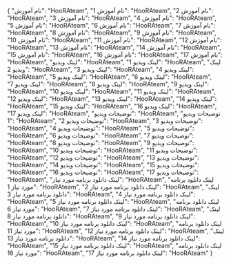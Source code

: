 {
  "نام آموزش": "HooRAteam",
  "نام آموزش 1": "HooRAteam",
  "نام آموزش 2": "HooRAteam",
  "نام آموزش 3": "HooRAteam",
  "نام آموزش 4": "HooRAteam",
  "نام آموزش 5": "HooRAteam",
  "نام آموزش 6": "HooRAteam",
  "نام آموزش 7": "HooRAteam",
  "نام آموزش 8": "HooRAteam",
  "نام آموزش 9": "HooRAteam",
  "نام آموزش 10": "HooRAteam",
  "نام آموزش 11": "HooRAteam",
  "نام آموزش 12": "HooRAteam",
  "نام آموزش 13": "HooRAteam",
  "نام آموزش 14": "HooRAteam",
  "نام آموزش 15": "HooRAteam",
  "نام آموزش 16": "HooRAteam",
  "نام آموزش 17": "HooRAteam",
  "لینک ویدیو": "HooRAteam",
  "لینک ویدیو 1": "HooRAteam",
  "لینک ویدیو 2": "HooRAteam",
  "لینک ویدیو 3": "HooRAteam",
  "لینک ویدیو 4": "HooRAteam",
  "لینک ویدیو 5": "HooRAteam",
  "لینک ویدیو 6": "HooRAteam",
  "لینک ویدیو 7": "HooRAteam",
  "لینک ویدیو 8": "HooRAteam",
  "لینک ویدیو 9": "HooRAteam",
  "لینک ویدیو 10": "HooRAteam",
  "لینک ویدیو 11": "HooRAteam",
  "لینک ویدیو 12": "HooRAteam",
  "لینک ویدیو 13": "HooRAteam",
  "لینک ویدیو 14": "HooRAteam",
  "لینک ویدیو 15": "HooRAteam",
  "لینک ویدیو 16": "HooRAteam",
  "لینک ویدیو 17": "HooRAteam",
  "توضیحات ویدیو": "HooRAteam",
  "توضیحات ویدیو 1": "HooRAteam",
  "توضیحات ویدیو 2": "HooRAteam",
  "توضیحات ویدیو 3": "HooRAteam",
  "توضیحات ویدیو 4": "HooRAteam",
  "توضیحات ویدیو 5": "HooRAteam",
  "توضیحات ویدیو 6": "HooRAteam",
  "توضیحات ویدیو 7": "HooRAteam",
  "توضیحات ویدیو 8": "HooRAteam",
  "توضیحات ویدیو 9": "HooRAteam",
  "توضیحات ویدیو 10": "HooRAteam",
  "توضیحات ویدیو 11": "HooRAteam",
  "توضیحات ویدیو 12": "HooRAteam",
  "توضیحات ویدیو 13": "HooRAteam",
  "توضیحات ویدیو 14": "HooRAteam",
  "توضیحات ویدیو 15": "HooRAteam",
  "توضیحات ویدیو 16": "HooRAteam",
  "توضیحات ویدیو 17": "HooRAteam",
  "لینک دانلود برنامه مورد نیاز": "HooRAteam",
  "لینک دانلود برنامه مورد نیاز 1": "HooRAteam",
  "لینک دانلود برنامه مورد نیاز 2": "HooRAteam",
  "لینک دانلود برنامه مورد نیاز 3": "HooRAteam",
  "لینک دانلود برنامه مورد نیاز 4": "HooRAteam",
  "لینک دانلود برنامه مورد نیاز 5": "HooRAteam",
  "لینک دانلود برنامه مورد نیاز 6": "HooRAteam",
  "لینک دانلود برنامه مورد نیاز 7": "HooRAteam",
  "لینک دانلود برنامه مورد نیاز 8": "HooRAteam",
  "لینک دانلود برنامه مورد نیاز 9": "HooRAteam",
  "لینک دانلود برنامه مورد نیاز 10": "HooRAteam",
  "لینک دانلود برنامه مورد نیاز 11": "HooRAteam",
  "لینک دانلود برنامه مورد نیاز 12": "HooRAteam",
  "لینک دانلود برنامه مورد نیاز 13": "HooRAteam",
  "لینک دانلود برنامه مورد نیاز 14": "HooRAteam",
  "لینک دانلود برنامه مورد نیاز 15": "HooRAteam",
  "لینک دانلود برنامه مورد نیاز 16": "HooRAteam",
  "لینک دانلود برنامه مورد نیاز 17": "HooRAteam"
}

